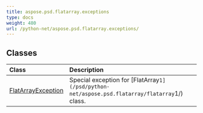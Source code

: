 ```yaml
---
title: aspose.psd.flatarray.exceptions
type: docs
weight: 480
url: /python-net/aspose.psd.flatarray.exceptions/
---
```





## **Classes**
| **Class** | **Description** |
| :- | :- |
| [FlatArrayException](/psd/python-net/aspose.psd.flatarray.exceptions/flatarrayexception/) | Special exception for [FlatArray`1](/psd/python-net/aspose.psd.flatarray/flatarray`1/) class. |
